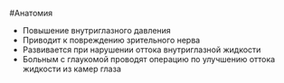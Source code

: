 #Анатомия 
- Повышение внутриглазного давления
- Приводит к повреждению зрительного нерва 
- Развивается при нарушении оттока внутриглазной жидкости
- Больным с глаукомой проводят операцию по улучшению оттока жидкости  из камер глаза